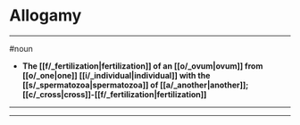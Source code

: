 # Allogamy
---
#noun
- **The [[f/_fertilization|fertilization]] of an [[o/_ovum|ovum]] from [[o/_one|one]] [[i/_individual|individual]] with the [[s/_spermatozoa|spermatozoa]] of [[a/_another|another]]; [[c/_cross|cross]]-[[f/_fertilization|fertilization]]**
---
---
